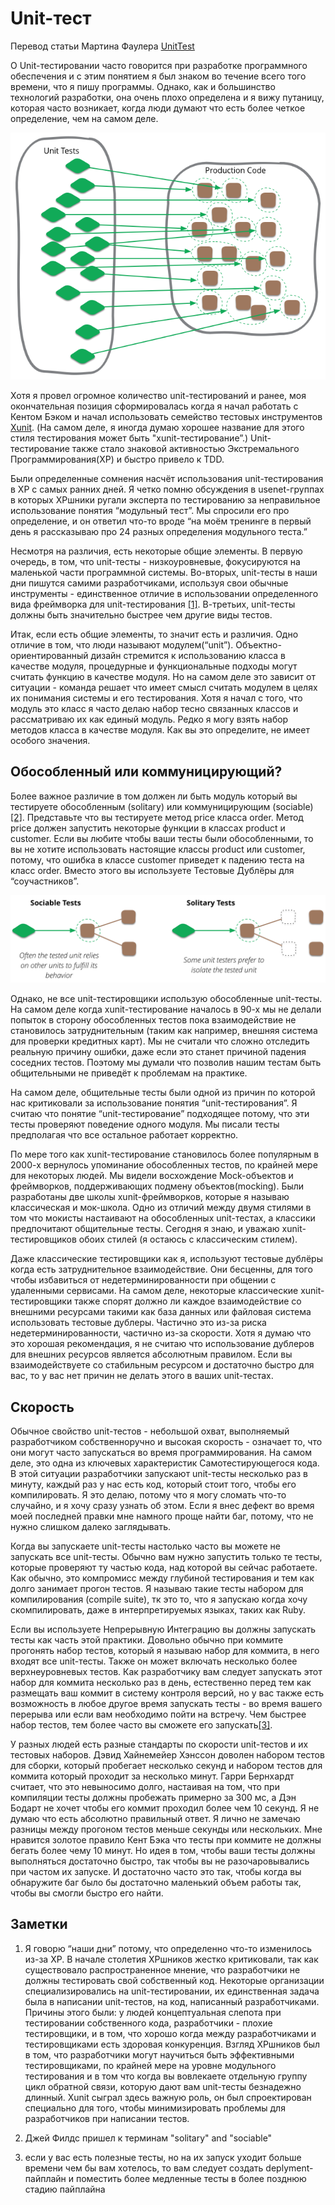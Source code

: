 # Unit-тест

Перевод статьи Мартина Фаулера [UnitTest](https://martinfowler.com/bliki/UnitTest.html)

О Unit-тестировании часто говорится при разработке программного обеспечения и с этим понятием я был знаком во течение всего того времени, что я пишу программы. Однако, как и большинство технологий разработки, она очень плохо определена и я вижу путаницу, которая часто возникает, когда люди думают что есть более четкое определение, чем на самом деле.

![Unit Testing](img/ut-sketch.png)

Хотя я провел огромное количество unit-тестирований и ранее, моя окончательная позиция сформировалась когда я начал работать с Кентом Бэком и начал использовать семейство тестовых инструментов [Xunit](/wiki/Xunit). (На самом деле, я иногда думаю хорошее название для этого стиля тестирования может быть "xunit-тестирование”.) Unit-тестирование также стало знаковой активностью Экстремального Программирования(XP) и быстро привело к TDD.

Были определенные сомнения насчёт использования unit-тестирования в XP c самых ранних дней. Я четко помню обсуждения в usenet-группах в которых XPшники ругали эксперта по тестированию за неправильное использование понятия “модульный тест”. Мы спросили его про определение, и он ответил что-то вроде “на моём тренинге в первый день я рассказываю про 24 разных определения модульного теста.”

Несмотря на различия, есть некоторые общие элементы. В первую очередь, в том, что unit-тесты - низкоуровневые, фокусируются на маленькой части программной системы. Во-вторых, unit-тесты в наши дни пишутся самими разработчиками, используя свои обычные инструменты - единственное отличие в использовании определенного вида фреймворка для unit-тестирования [[1]](#foot-note-1). В-третьих, unit-тесты должны быть значительно быстрее чем другие виды тестов.

Итак, если есть общие элементы, то значит есть и различия. Одно отличие в том, что люди называют модулем(“unit”). Объектно-ориентированный дизайн стремится к использованию класса в качестве модуля, процедурные и функциональные подходы могут считать функцию в качестве модуля. Но на самом деле это зависит от ситуации - команда решает что имеет смысл считать модулем в целях их понимания системы и его тестирования. Хотя я начал с того, что модуль это класс я часто делаю набор тесно связанных классов и рассматриваю их как единый модуль. Редко я могу взять набор методов класса в качестве модуля. Как вы это определите, не имеет особого значения.

## Обособленный или коммуницирующий?

Более важное различие в том должен ли быть модуль который вы тестируете обособленным (solitary) или коммуницирующим (sociable) [[2]](#foot-note-2). Представьте что вы тестируете метод price класса order. Метод price должен запустить некоторые функции в классах product и customer. Если вы любите чтобы ваши тесты были обособленными, то вы не хотите использовать настоящие классы product или customer, потому, что ошибка в классе customer приведет к падению теста на класс order. Вместо этого вы используете Тестовые Дублёры для “соучастников”.

![Unit Testing](img/ut-isolate.png)

Однако, не все unit-тестировщики использую обособленные unit-тесты. На самом деле когда xunit-тестирование началось в 90-х мы не делали попыток в сторону обособленных тестов пока взаимодействие не становилось затруднительным (таким как например, внешняя система для проверки кредитных карт). Мы не считали что сложно отследить реальную причину ошибки, даже если это станет причиной падения соседних тестов. Поэтому мы думали что позволив нашим тестам быть общительными не приведёт к проблемам на практике.

На самом деле, общительные тесты были одной из причин по которой нас критиковали за использование понятия “unit-тестирования”. Я считаю что понятие “unit-тестирование” подходящее потому, что эти тесты проверяют поведение одного модуля. Мы писали тесты предполагая что все остальное работает корректно.

По мере того как xunit-тестирование становилось более популярным в 2000-х вернулось упоминание обособленных тестов, по крайней мере для некоторых людей. Мы видели восхождение Mock-объектов и фреймворков, поддерживающих подмену объектов(mocking). Были разработаны две школы xunit-фреймворков, которые я называю классическая и мок-школа. Одно из отличий между двумя стилями в том что мокисты настаивают на обособленных unit-тестах, а классики предпочитают общительные тесты. Сегодня я знаю, и уважаю xunit-тестировщиков обоих стилей (я остаюсь с классическим стилем).

Даже классические тестировщики как я, используют тестовые дублёры когда есть затруднительное взаимодействие. Они бесценны, для того чтобы избавиться от недетерминированности при общении с удаленными сервисами. На самом деле, некоторые классические xunit-тестировщики также спорят должно ли каждое взаимодействие со внешними ресурсами такими как база данных или файловая система использовать тестовые дублеры. Частично это из-за риска недетерминированности, частично из-за скорости. Хотя я думаю что это хорошая рекомендация, я не считаю что использование дублеров для внешних ресурсов является абсолютным правилом. Если вы взаимодействуете со стабильным ресурсом и достаточно быстро для вас, то у вас нет причин не делать этого в ваших unit-тестах.

## Скорость

Обычное свойство unit-тестов - небольшой охват, выполняемый разработчиком собственноручно и высокая скорость - означает то, что они могут часто запускаться во время программирования. На самом деле, это одна из ключевых характеристик Самотестирующегося кода. В этой ситуации разработчики запускают unit-тесты несколько раз в минуту, каждый раз у нас есть код, который стоит того, чтобы его компилировать. Я это делаю, потому что я могу сломать что-то случайно, и я хочу сразу узнать об этом. Если я внес дефект во время моей последней правки мне намного проще найти баг, потому, что не нужно слишком далеко заглядывать.

Когда вы запускаете unit-тесты настолько часто вы можете не запускать все unit-тесты. Обычно вам нужно запустить только те тесты, которые проверяют ту частью кода, над которой вы сейчас работаете. Как обычно, это компромисс между глубиной тестирования и тем как долго занимает прогон тестов. Я называю такие тесты набором для компилирования (compile suite), тк это то, что я запускаю когда хочу скомпилировать, даже в интерпретируемых языках, таких как Ruby.

Если вы используете Непрерывную Интеграцию вы должны запускать тесты как часть этой практики. Довольно обычно при коммите прогонять набор тестов, который я называю набор для коммита, в него входят все unit-тесты. Также он может включать несколько более верхнеуровневых тестов. Как разработчику вам следует запускать этот набор для коммита несколько раз в день, естественно перед тем как размещать ваш коммит в систему контроля версий, но у вас также есть возможность в любое другое время запускать тесты - во время вашего перерыва или если вам необходимо пойти на встречу. Чем быстрее набор тестов, тем более часто вы сможете его запускать[[3]](#foot-note-3).

У разных людей есть разные стандарты по скорости unit-тестов и их тестовых наборов. Дэвид Хайнемейер Хэнссон доволен набором тестов для сборки, который пробегает несколько секунд и набором тестов для коммита который проходит за несколько минут. Гарри Бернхардт считает, что это невыносимо долго, настаивая на том, что при компиляции тесты должны пробежать примерно за 300 мс, а Дэн Бодарт не хочет чтобы его коммит проходил более чем 10 секунд.
Я не думаю что есть абсолютно правильный ответ. Я лично не замечаю разницы между прогоном тестов меньше секунды или нескольких. Мне нравится золотое правило Кент Бэка что тесты при коммите не должны бегать более чему 10 минут. Но идея в том, чтобы ваши тесты должны выполняться достаточно быстро, так чтобы вы не разочаровывались при частом их запуске. И достаточно часто это так, чтобы когда вы обнаружите баг было бы достаточно маленький объем работы так, чтобы вы смогли быстро его найти.

## Заметки

1. Я говорю “наши дни” потому, что определенно что-то изменилось из-за ХР. В начале столетия XPшников жестко критиковали, так как существовало распространенное мнение, что разработчики не должны тестировать свой собственный код. Некоторые организации специализировались на unit-тестировании, их единственная задача была в написании unit-тестов, на код, написанный разработчиками. Причины этого были: у людей концептуальная слепота при тестировании собственного кода, разработчики - плохие тестировщики, и в том, что хорошо когда между разработчиками и тестировщиками есть здоровая конкуренция. Взгляд XPшников был в том, что разработчики могут научиться быть эффективными тестировщиками, по крайней мере на уровне модульного тестирования и в том что когда вы вовлекаете отдельную группу цикл обратной связи, которую дают вам unit-тесты безнадежно длинный. Xunit сыграл здесь важную роль, он был спроектирован специально для того, чтобы минимизировать проблемы для разработчиков при написании тестов.

2. Джей Филдс пришел к терминам "solitary" and "sociable"

3. если у вас есть полезные тесты, но на их запуск уходит больше времени чем бы вам хотелось, то вам следует создать deplyment-пайплайн и поместить более медленные тесты в более позднюю стадию пайплайна

